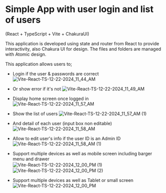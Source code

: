 # Simple App with user login and list of users
(React + TypeScript + Vite + ChakuraUI)

This application is developed using state and router from React to provide interactivity, also Chakura UI for design.
The files and folders are managed with Atomic design.

This application allows users to;

- Login if the user & passwords are correct
![Vite-React-TS-12-22-2024_11_44_AM](https://github.com/user-attachments/assets/91842df6-9ed9-47e0-9666-f33c206113f9)


- Or show error if it's not
![Vite-React-TS-12-22-2024_11_49_AM](https://github.com/user-attachments/assets/7b4510a6-5966-4158-9f6d-aaa93f4c6c8b)



- Display home screen once logged in
![Vite-React-TS-12-22-2024_11_57_AM](https://github.com/user-attachments/assets/2fed430c-8bac-4569-a604-9432dfe506fa)



- Show the list of users
![Vite-React-TS-12-22-2024_11_57_AM (1)](https://github.com/user-attachments/assets/ad10c3c4-982b-42b0-b564-2c2062ed55b6)



- And detail of each user (input box non editable)
![Vite-React-TS-12-22-2024_11_58_AM](https://github.com/user-attachments/assets/fe271a86-b38f-444d-a7f5-da435c8ea322)



- Allow to edit user's info if the user ID is an Admin ID
![Vite-React-TS-12-22-2024_11_58_AM (1)](https://github.com/user-attachments/assets/4c7b7621-a608-44d1-b9ec-a712baff2db3)



- Support multiple devices as well as mobile screen including barger menu and drawer  
![Vite-React-TS-12-22-2024_12_00_PM (1)](https://github.com/user-attachments/assets/3c3911c9-a950-4604-91d3-f0d21c052ff9)  　  
![Vite-React-TS-12-22-2024_12_00_PM (2)](https://github.com/user-attachments/assets/b3378e64-2f74-4556-b042-2025bc11471d)  



- Support multiple devices as well as Tablet or small screen  
![Vite-React-TS-12-22-2024_12_00_PM](https://github.com/user-attachments/assets/77b0c568-60a2-4a76-992d-2e86c6d7649b)



